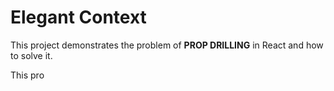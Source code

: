 # Elegant Context

This project demonstrates the problem of <b>PROP DRILLING</b> in React and how to solve it.

This pro